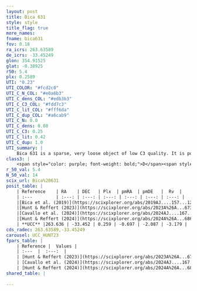 ```yaml
---
layout: post
title: Bica 631
style: style
title_flag: true
more_names: 
fname: bica631
fov: 0.18
ra_icrs: 263.63589
de_icrs: -33.45249
glon: 354.91525
glat: -0.38925
r50: 5.4
plx: 0.2589
UTI: "0.23"
UTI_COLOR: "#fcd2c0"
UTI_C_N_COL: "#e0a6b3"
UTI_C_dens_COL: "#edb3b3"
UTI_C_C3_COL: "#fdd7c3"
UTI_C_lit_COL: "#fff6da"
UTI_C_dup_COL: "#a6cab9"
UTI_C_N: 0.0
UTI_C_dens: 0.08
UTI_C_C3: 0.25
UTI_C_lit: 0.42
UTI_C_dup: 1.0
UTI_summary: |
    Bica 631 is a sparse, very loose object of low C3 quality. It is poorly studied in the literature.<br><br><span style="color: #99180f; font-weight: bold;">Warning: </span>contains less than 25 stars with <i>P>0.5</i> estimated.
class3: |
    <span style="color: purple; font-weight: bold;">D</span><span style="color: #FFC300; font-weight: bold;">B</span>
r_50_val: 5.4
N_50_val: 14
scix_url: Bica%20631
posit_table: |
    | Reference    | RA    | DEC   | Plx  | pmRA  | pmDE   |  Rv  |
    | :---         | :---: | :---: | :---: | :---: | :---: | :---: |
    |[Bica et al. (2019)](https://scixplorer.org/abs/2019AJ....157...12B) | 263.685 | -33.474 | -- | -- | -- | -- |
    |[Hunt & Reffert (2023)](https://scixplorer.org/abs/2023A%26A...673A.114H) | 263.679 | -33.479 | 0.275 | -0.64 | -2.074 | -9.508 |
    |[Cavallo et al. (2024)](https://scixplorer.org/abs/2024AJ....167...12C) | 263.509 | -33.455 | 0.275 | -- | -- | -- |
    |[Hunt & Reffert (2024)](https://scixplorer.org/abs/2024A%26A...686A..42H) | 263.679 | -33.479 | 0.275 | -0.64 | -2.074 | -9.508 |
    | **UCC** |263.636 | -33.452 | 0.259 | -0.697 | -2.087 | -3.179 | 
cds_radec: 263.63589,-33.45249
carousel: UCC_HUNT23
fpars_table: |
    | Reference |  Values |
    | :---  |  :---:  |
    | [Hunt & Reffert (2023)](https://scixplorer.org/abs/2023A%26A...673A.114H) | `AV50=4.831, diffAV50=3.063, MOD50=12.575, logAge50=7.198` |
    | [Cavallo et al. (2024)](https://scixplorer.org/abs/2024AJ....167...12C) | `AV50=5.34, dMod50=11.57, logAge50=6.9, [Fe/H]50=-0.66` |
    | [Hunt & Reffert (2024)](https://scixplorer.org/abs/2024A%26A...686A..42H) | `MassJ=2413.54` |
shared_table: |
    
---
```

